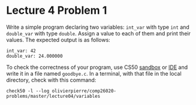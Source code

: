 # Lecture 4 Problem 1

Write a simple program declaring two variables: `int_var` with type `int` and
`double_var` with type `double`. Assign a value to each of them and print their
values. The expected output is as follows:

```
int_var: 42
double_var: 24.000000
```

To check the correctness of your program, use CS50 [sandbox](sandbox.cs50.io)
or [IDE](ide.cs50.io) and write it in a file named `goodbye.c`. In a terminal,
with that file in the local directory, check with this command:

```shell
check50 -l --log olivierpierre/comp26020-problems/master/lecture04/variables
```
